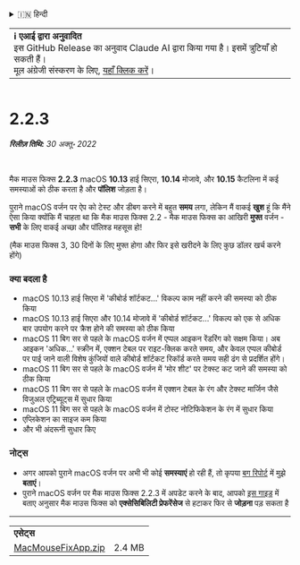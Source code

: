 <details>
<summary>🇮🇳 हिन्दी</summary>

[🇬🇧 English (GitHub)](https://github.com/noah-nuebling/mac-mouse-fix/releases/tag/2.2.3)\
[🇦🇩 Català](https://redirect.macmousefix.com/?target=mmf-release&tag=2.2.3&locale=ca)\
[🇩🇪 Deutsch](https://redirect.macmousefix.com/?target=mmf-release&tag=2.2.3&locale=de)\
[🇪🇸 Español](https://redirect.macmousefix.com/?target=mmf-release&tag=2.2.3&locale=es)\
[🇫🇷 Français](https://redirect.macmousefix.com/?target=mmf-release&tag=2.2.3&locale=fr)\
[🇮🇩 Indonesia](https://redirect.macmousefix.com/?target=mmf-release&tag=2.2.3&locale=id)\
[🇮🇹 Italiano](https://redirect.macmousefix.com/?target=mmf-release&tag=2.2.3&locale=it)\
[🇭🇺 Magyar](https://redirect.macmousefix.com/?target=mmf-release&tag=2.2.3&locale=hu)\
[🇳🇱 Nederlands](https://redirect.macmousefix.com/?target=mmf-release&tag=2.2.3&locale=nl)\
[🇵🇱 Polski](https://redirect.macmousefix.com/?target=mmf-release&tag=2.2.3&locale=pl)\
[🇧🇷 Português (Brasil)](https://redirect.macmousefix.com/?target=mmf-release&tag=2.2.3&locale=pt-BR)\
[🇵🇹 Português (Portugal)](https://redirect.macmousefix.com/?target=mmf-release&tag=2.2.3&locale=pt-PT)\
[🇷🇴 Română](https://redirect.macmousefix.com/?target=mmf-release&tag=2.2.3&locale=ro)\
[🇸🇪 Svenska](https://redirect.macmousefix.com/?target=mmf-release&tag=2.2.3&locale=sv)\
[🇻🇳 Tiếng Việt](https://redirect.macmousefix.com/?target=mmf-release&tag=2.2.3&locale=vi)\
[🇹🇷 Türkçe](https://redirect.macmousefix.com/?target=mmf-release&tag=2.2.3&locale=tr)\
[🇨🇿 Čeština](https://redirect.macmousefix.com/?target=mmf-release&tag=2.2.3&locale=cs)\
[🇬🇷 Ελληνικά](https://redirect.macmousefix.com/?target=mmf-release&tag=2.2.3&locale=el)\
[🇷🇺 Русский](https://redirect.macmousefix.com/?target=mmf-release&tag=2.2.3&locale=ru)\
[🇺🇦 Українська](https://redirect.macmousefix.com/?target=mmf-release&tag=2.2.3&locale=uk)\
[🇮🇱 עברית](https://redirect.macmousefix.com/?target=mmf-release&tag=2.2.3&locale=he)\
[🇸🇦 العربية](https://redirect.macmousefix.com/?target=mmf-release&tag=2.2.3&locale=ar)\
**🇮🇳 हिन्दी**\
[🇹🇭 ไทย](https://redirect.macmousefix.com/?target=mmf-release&tag=2.2.3&locale=th)\
[🇨🇳 中文 (简体)](https://redirect.macmousefix.com/?target=mmf-release&tag=2.2.3&locale=zh-Hans)\
[🇨🇳 中文 (繁體)](https://redirect.macmousefix.com/?target=mmf-release&tag=2.2.3&locale=zh-Hant)\
[🇭🇰 中文（香港)](https://redirect.macmousefix.com/?target=mmf-release&tag=2.2.3&locale=zh-HK)\
[🇯🇵 日本語](https://redirect.macmousefix.com/?target=mmf-release&tag=2.2.3&locale=ja)\
[🇰🇷 한국어](https://redirect.macmousefix.com/?target=mmf-release&tag=2.2.3&locale=ko)\
[Help translate Mac Mouse Fix to different languages!](https://github.com/noah-nuebling/mac-mouse-fix/discussions/731)
</details>
<table align=><td>
<b>ℹ️ एआई द्वारा अनुवादित</b><br>
इस GitHub Release का अनुवाद Claude AI द्वारा किया गया है। इसमें त्रुटियाँ हो सकती हैं।<br>
मूल अंग्रेजी संस्करण के लिए, <a href="https://github.com/noah-nuebling/mac-mouse-fix/releases/tag/2.2.3">यहाँ क्लिक करें</a>।
</td></table>

<table></table>

# 2.2.3
***रिलीज़ तिथि:** 30 अक्तू॰ 2022*

<br>

मैक माउस फिक्स **2.2.3** macOS **10.13** हाई सिएरा, **10.14** मोजावे, और **10.15** कैटलिना में कई समस्याओं को ठीक करता है और **पॉलिश** जोड़ता है।

पुराने macOS वर्जन पर ऐप को टेस्ट और डीबग करने में बहुत **समय** लगा, लेकिन मैं वाकई **खुश** हूं कि मैंने ऐसा किया क्योंकि मैं चाहता था कि मैक माउस फिक्स 2.2 - मैक माउस फिक्स का आखिरी **मुफ्त** वर्जन - **सभी** के लिए वाकई अच्छा और पॉलिश्ड महसूस हो!

(मैक माउस फिक्स 3, 30 दिनों के लिए मुफ्त होगा और फिर इसे खरीदने के लिए कुछ डॉलर खर्च करने होंगे)

### क्या बदला है

- macOS 10.13 हाई सिएरा में 'कीबोर्ड शॉर्टकट...' विकल्प काम नहीं करने की समस्या को ठीक किया
- macOS 10.13 हाई सिएरा और 10.14 मोजावे में 'कीबोर्ड शॉर्टकट...' विकल्प को एक से अधिक बार उपयोग करने पर क्रैश होने की समस्या को ठीक किया
- macOS 11 बिग सर से पहले के macOS वर्जन में एप्पल आइकन रेंडरिंग को सक्षम किया। अब आइकन 'अधिक...' स्क्रीन में, एक्शन टेबल पर राइट-क्लिक करते समय, और केवल एप्पल कीबोर्ड पर पाई जाने वाली विशेष कुंजियों वाले कीबोर्ड शॉर्टकट रिकॉर्ड करते समय सही ढंग से प्रदर्शित होंगे।
- macOS 11 बिग सर से पहले के macOS वर्जन में 'मोर शीट' पर टेक्स्ट कट जाने की समस्या को ठीक किया
- macOS 11 बिग सर से पहले के macOS वर्जन में एक्शन टेबल के रंग और टेक्स्ट मार्जिन जैसे विजुअल एट्रिब्यूट्स में सुधार किया
- macOS 11 बिग सर से पहले के macOS वर्जन में टोस्ट नोटिफिकेशन के रंग में सुधार किया
- एप्लिकेशन का साइज कम किया
- और भी अंदरूनी सुधार किए

### नोट्स

- अगर आपको पुराने macOS वर्जन पर अभी भी कोई **समस्याएं** हो रही हैं, तो कृपया [बग रिपोर्ट](https://noah-nuebling.github.io/mac-mouse-fix-feedback-assistant/?type=bug-report) में मुझे **बताएं**।
- पुराने macOS वर्जन पर मैक माउस फिक्स 2.2.3 में अपडेट करने के बाद, आपको [इस गाइड](https://github.com/noah-nuebling/mac-mouse-fix/discussions/101) में बताए अनुसार मैक माउस फिक्स को **एक्सेसिबिलिटी प्रेफरेंसेज** से हटाकर फिर से **जोड़ना** पड़ सकता है

---

<table align="start">
<tr>
    <td colspan=2>
        <b>एसेट्स</b>
    </td>
</tr>
<tr>
    <td><a href="https://github.com/noah-nuebling/mac-mouse-fix/releases/download/2.2.3/MacMouseFixApp.zip">MacMouseFixApp.zip</a></td>
    <td>2.4 MB</td>
</tr>
</table>